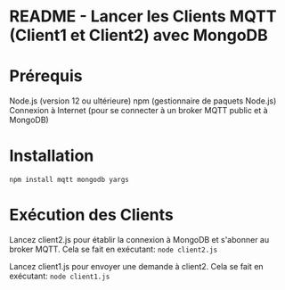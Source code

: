 # README - Lancer les Clients MQTT (Client1 et Client2) avec MongoDB

# Prérequis
Node.js (version 12 ou ultérieure)
npm (gestionnaire de paquets Node.js)
Connexion à Internet (pour se connecter à un broker MQTT public et à MongoDB)

# Installation
```npm install mqtt mongodb yargs```

# Exécution des Clients
Lancez client2.js pour établir la connexion à MongoDB et s'abonner au broker MQTT. Cela se fait en exécutant:
```node client2.js```

Lancez client1.js pour envoyer une demande à client2. Cela se fait en exécutant:
```node client1.js```
